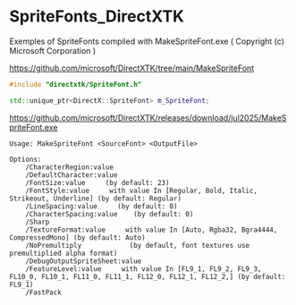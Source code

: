 # SpriteFonts_DirectXTK
Exemples of SpriteFonts compiled with MakeSpriteFont.exe ( Copyright (c) Microsoft Corporation )

https://github.com/microsoft/DirectXTK/tree/main/MakeSpriteFont

```cpp
#include "directxtk/SpriteFont.h"

std::unique_ptr<DirectX::SpriteFont> m_SpriteFont;
```

https://github.com/microsoft/DirectXTK/releases/download/jul2025/MakeSpriteFont.exe

```shell
Usage: MakeSpriteFont <SourceFont> <OutputFile>

Options:
    /CharacterRegion:value
    /DefaultCharacter:value
    /FontSize:value     (by default: 23)
    /FontStyle:value     with value In [Regular, Bold, Italic, Strikeout, Underline] (by default: Regular)
    /LineSpacing:value     (by default: 0)
    /CharacterSpacing:value    (by default: 0)
    /Sharp
    /TextureFormat:value     with value In [Auto, Rgba32, Bgra4444, CompressedMono] (by default: Auto)
    /NoPremultiply            (by default, font textures use premultiplied alpha format)
    /DebugOutputSpriteSheet:value
    /FeatureLevel:value     with value In [FL9_1, FL9_2, FL9_3, FL10_0, FL10_1, FL11_0, FL11_1, FL12_0, FL12_1, FL12_2,] (by default: FL9_1)
    /FastPack
```
